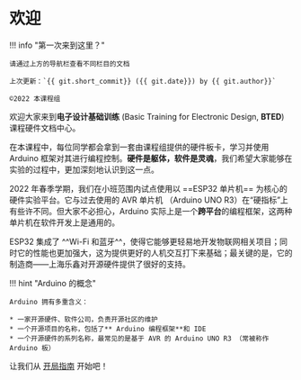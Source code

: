 # 欢迎

!!! info "第一次来到这里？"
    
    请通过上方的导航栏查看不同栏目的文档
    
    上次更新：`{{ git.short_commit}} ({{ git.date}}) by {{ git.author}}`

    ©2022 本课程组

欢迎大家来到**电子设计基础训练** (Basic Training for Electronic Design, **BTED**) 课程硬件文档中心。

在本课程中，每位同学都会拿到一套由课程组提供的硬件板卡，学习并使用 Arduino 框架对其进行编程控制。**硬件是躯体，软件是灵魂**，我们希望大家能够在实验的过程中，更加深刻地认识到这一点。

2022 年春季学期，我们在小班范围内试点使用以 ==ESP32 单片机== 为核心的硬件实验平台。它与过去使用的 AVR 单片机 （Arduino UNO R3）在“硬指标”上有些许不同。但大家不必担心，Arduino 实际上是一个**跨平台**的编程框架，这两种单片机在软件开发上是通用的。

ESP32 集成了 ^^Wi-Fi 和蓝牙^^，使得它能够更轻易地开发物联网相关项目；同时它的性能也更加强大，这为提供更好的人机交互打下来基础；最关键的是，它的制造商——上海乐鑫对开源硬件提供了很好的支持。

!!! hint "Arduino 的概念"

    Arduino 拥有多重含义：
    
    * 一家开源硬件、软件公司，负责开源社区的维护
    * 一个开源项目的名称，包括了** Arduino 编程框架**和 IDE
    * 一个开源硬件的系列名称，最常见的是基于 AVR 的 Arduino UNO R3 （常被称作 Arduino 板）

让我们从 [开局指南](https://buaa-bted.github.io/docs/basic/install/) 开始吧！